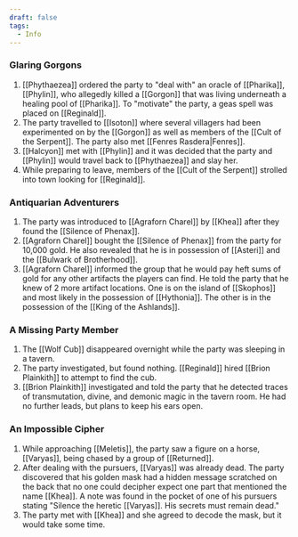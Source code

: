 ```yaml
---
draft: false
tags:
  - Info
---
```

### Glaring Gorgons

1. [[Phythaezea]] ordered the party to "deal with" an oracle of [[Pharika]], [[Phylin]], who allegedly killed a [[Gorgon]] that was living underneath a healing pool of [[Pharika]]. To "motivate" the party, a geas spell was placed on [[Reginald]].
2. The party travelled to [[Isoton]] where several villagers had been experimented on by the [[Gorgon]] as well as members of the [[Cult of the Serpent]]. The party also met [[Fenres Rasdera|Fenres]].
3. [[Halcyon]] met with [[Phylin]] and it was decided that the party and [[Phylin]] would travel back to [[Phythaezea]] and slay her.
4. While preparing to leave, members of the [[Cult of the Serpent]] strolled into town looking for [[Reginald]]. 

### Antiquarian Adventurers

1. The party was introduced to [[Agraforn Charel]] by [[Khea]] after they found the [[Silence of Phenax]].
2. [[Agraforn Charel]] bought the [[Silence of Phenax]] from the party for 10,000 gold. He also revealed that he is in possession of [[Asteri]] and the [[Bulwark of Brotherhood]]. 
3. [[Agraforn Charel]] informed the group that he would pay heft sums of gold for any other artifacts the players can find. He told the party that he knew of 2 more artifact locations. One is on the island of [[Skophos]] and most likely in the possession of [[Hythonia]]. The other is in the possession of the [[King of the Ashlands]]. 

### A Missing Party Member

1. The [[Wolf Cub]] disappeared overnight while the party was sleeping in a tavern. 
2. The party investigated, but found nothing. [[Reginald]] hired [[Brion Plainkith]] to attempt to find the cub.
3. [[Brion Plainkith]] investigated and told the party that he detected traces of transmutation, divine, and demonic magic in the tavern room. He had no further leads, but plans to keep his ears open. 

### An Impossible Cipher

1. While approaching [[Meletis]], the party saw a figure on a horse, [[Varyas]], being chased by a group of [[Returned]]. 
2. After dealing with the pursuers, [[Varyas]] was already dead. The party discovered that his golden mask had a hidden message scratched on the back that no one could decipher expect one part that mentioned the name [[Khea]]. A note was found in the pocket of one of his pursuers stating "Silence the heretic [[Varyas]]. His secrets must remain dead." 
3. The party met with [[Khea]] and she agreed to decode the mask, but it would take some time. 

